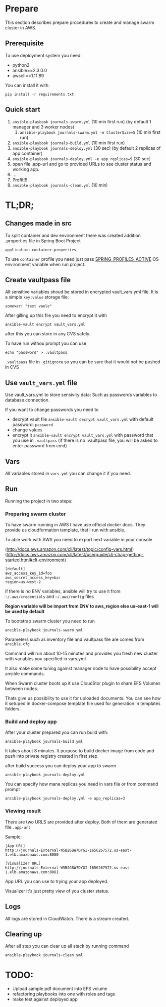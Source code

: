 # Prepare
This section describes prepare procedures to create and manage swarm cluster in AWS.
## Prerequisite
To use deployment system you need:

* python2
* ansible==2.3.0.0
* awscli==1.11.89

You can install it with:

`pip install -r requirements.txt`


## Quick start

1. `ansible-playbook journals-swarm.yml` (10 min first run) (by default 1 manager and 3 worker nodes)
    1. `ansible-playbook journals-swarm.yml -e ClusterSize=5` (10 min first run)
2. `ansible-playbook journals-build.yml` (10 min first run)
3. `ansible-playbook journals-deploy.yml` (30 sec) (by default 2 replicas of app container)
4. `ansible-playbook journals-deploy.yml -e app_replicas=5` (30 sec)
5. open file .app-url and go to provided URLs to see cluster status and working app.
6. ...
7. Profit!!!
8. `ansible-playbook journals-clean.yml` (10 min)


# TL;DR;

## Changes made in src

To split container and dev environment there was created addition
.properties file in Spring Boot Project

`application-container.properties`

To use `container` profile you need just pass
[SPRING_PROFILES_ACTIVE](https://docs.spring.io/spring-boot/docs/current/reference/html/howto-properties-and-configuration.html#howto-change-configuration-depending-on-the-environment)
 OS environment variable when run project.

## Create vaultpass file
All sensitive variables shoud be stored in encrypted vault_vars.yml file.
It is a simple `key:value` storage file;

`somevar: "text vaule"`

After gilling up this file you need to encrypt it with

`ansible-vault encrypt vault_vars.yml`

after this you can store in any CVS safely.

To have run withou prompt you can use

`echo "password" > .vaultpass`

`.vaultpass` file in `.gitignore` so you can be sure that it would not be pushed in CVS

## Use `vault_vars.yml` file

Use vault_vars.yml to store sensivity data:
Such as passwords variables to database connection.

If you want to change passwords you need to
* decrypt vault file `ansible-vault decrypt vault_vars.yml` with default password: `password`
* change values
* encrypt it `ansible-vault encrypt vault_vars.yml` with password that you use in `.vaultpass`
(if there is no .vaultpass file, you will be asked to enter password from cmd)

## Vars

All variables stored in `vars.yml` you can change it if you need.

## Run
Running the project in two steps:

### Preparing swarm cluster

To have swarm running in AWS I have use official docker docs.
They provide us cloudformation template, that I run with ansible.

To able work with AWS you need to export next variable in your console

(http://docs.aws.amazon.com/cli/latest/topic/config-vars.html)
(http://docs.aws.amazon.com/cli/latest/userguide/cli-chap-getting-started.html#cli-environment)

```
[default]
aws_access_key_id=foo
aws_secret_access_key=bar
region=us-west-2
```

if there is no ENV variables, ansible will try to use it from `~/.aws/credentials` and `~/.aws/config` files

**Region variable will be import from ENV to aws_region else us-east-1 will be used by default**

To bootstrap swarm cluster you need to run

`ansible-playbook journals-swarm.yml`

Parameters such as inventory file and vaultpass file are comes from `ansible.cfg`

Command will run about 10-15 minutes and provides you fresh new cluster with variables you specified in vars.yml

It also make some tuning against manager node to have possibility accept ansible commands.

When Swarm cluster boots up it use CloudStor plugin to share EFS Volumes between nodes.

Thats give us possibility to use it for uploaded documents.
You can see how it setuped in docker-compose template file used for generation in templates folders.


### Build and deploy app


After your cluster prepared you can run build with:

`ansible-playbook journals-build.yml`

It takes about 8 minutes. It purpose to build docker image from code and
push into private registry created in first step.

after build success you can deploy your app to swarm

`ansible-playbook journals-deploy.yml`

You can specify how mane replicas you need in vars file or from command prompt

`ansible-playbook journals-deploy.yml -e app_replicas=3`



### Viewing result

There are two URLS are provided after deploy. Both of them are generated file `.app-url`

Sample:
```
[App URL]
http://journals-External-W5B2GBW7DYGI-1656267572.us-east-1.elb.amazonaws.com:8080

[Visualizer URL]
http://journals-External-W5B2GBW7DYGI-1656267572.us-east-1.elb.amazonaws.com:8081
```

App URL you can use to trying your app deployed.

Visualizer it's just pretty view of you cluster status.


## Logs
All logs are stored in CloudWatch. There is a stream created.


## Clearing up

After all step you can clear up all stack by running command

`ansible-playbook journals-clean.yml`


# TODO:

* Upload sample pdf document into EFS volume
* refactoring playbooks into one with roles and tags
* make test against deployed app